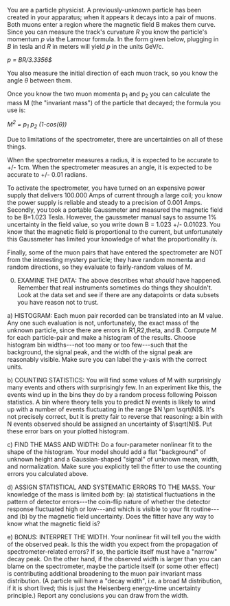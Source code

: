 You are a particle physicist.  A previously-unknown particle has been created in your apparatus; when it appears it decays into a pair of muons.  Both muons enter a region where the magnetic field B makes them curve.  Since you can measure the track's curvature $R$ you know the particle's momentum _p_ via the Larmour formula.  In the form given below, plugging in _B_ in tesla and _R_ in meters will yield _p_ in the units GeV/c.

_p = BR/3.3356$_ 


You also measure the initial direction of each muon track, so you know the angle $\theta$ between them.
 
Once you know the two muon momenta p<sub>1</sub> and p<sub>2</sub> you can calculate the mass M (the "invariant mass") of the particle that decayed; the formula you use is: 

_M<sup>2</sup> = p<sub>1</sub> p<sub>2</sub> (1-cos($\theta$))_ 

Due to limitations of the spectrometer, there are uncertainties on all of these things.

When the spectrometer measures a radius, it is expected to be accurate to +/- 1cm.
When the spectrometer measures an angle, it is expected to be accurate to +/- 0.01 radians.

To activate the spectrometer, you have turned on an expensive power supply that delivers 100.000 Amps of current through a large coil; you know the power supply is reliable and steady to a precision of 0.001 Amps.  Secondly, you took a portable Gaussmeter and measured the magnetic field to be B=1.023 Tesla.  However, the gaussmeter manual says to assume 1% uncertainty in the field value, so you write down B = 1.023 +/- 0.01023.  You know that the magnetic field is proportional to the current, but unfortunately this Gaussmeter has limited your knowledge of what the proportionality *is*.  

Finally, some of the muon pairs that have entered the spectrometer are NOT from the interesting mystery particle; they have random momenta and random directions, so they evaluate to fairly-random values of M.

0) EXAMINE THE DATA: The above describes what *should* have happened.  Remember that real instruments sometimes do things they shouldn't.  Look at the data set and see if there are any datapoints or data subsets you have reason not to trust.    

a) HISTOGRAM: Each muon pair recorded can be translated into an M value.  Any one such evaluation is not, unfortunately, the exact mass of the unknown particle, since there are errors in R1,R2,theta, and B.   Compute M for each particle-pair and make a histogram of the results.  Choose histogram bin widths---not too many or too few---such that the background, the signal peak, and the width of the signal peak are reasonably visible.  Make sure you can label the y-axis with the correct units. 

b) COUNTING STATISTICS: You will find some values of M with surprisingly many events and others with surprisingly few.  In an experiment like this, the events wind up in the bins they do by a random process following Poisson statistics.   A bin where theory tells you to predict N events is likely to wind up with a number of events fluctuating in the range $N \pm \sqrt(N)$.  It's not precisely correct, but it is pretty fair to reverse that reasoning: a bin with N events observed should be assigned an uncertainty of $\sqrt(N)$.  Put these error bars on your plotted histogram.

c) FIND THE MASS AND WIDTH: Do a four-parameter nonlinear fit to the shape of the histogram.  Your model should add a flat "background" of unknown height and a Gaussian-shaped "signal" of unknown mean, width, and normalization.  Make sure you explicitly tell the fitter to use the counting errors you calculated above.

d) ASSIGN STATISTICAL AND SYSTEMATIC ERRORS TO THE MASS. Your knowledge of the mass is limited *both* by: (a) statistical fluctuations in the pattern of detector errors---the coin-flip nature of whether the detector response fluctuated high or low---and which is visible to your fit routine---and (b) by the magnetic field uncertainty. Does the fitter have any way to know what the magnetic field is?   

e) BONUS: INTERPRET THE WIDTH.  Your nonlinear fit will tell you the width of the observed peak.  Is this the width you expect from the propagation of spectrometer-related errors?  If so, the particle itself must have a "narrow" decay peak.  On the other hand, if the observed width is larger than you can blame on the spectrometer, maybe the particle itself (or some other effect) is contributing additional broadening to the muon pair invariant mass distribution.  (A particle will have a "decay width", i.e. a broad M distribution, if it is short lived; this is just the Heisenberg energy-time uncertainty principle.)  Report any conclusions you can draw from the width.
